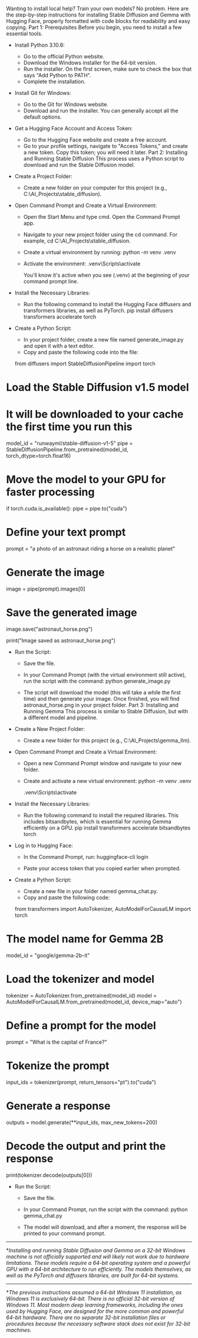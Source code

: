 Wanting to install local help? Train your own models? No problem. Here are the step-by-step instructions for installing Stable Diffusion and Gemma with Hugging Face, properly formatted with code blocks for readability and easy copying.
Part 1: Prerequisites
Before you begin, you need to install a few essential tools.
 * Install Python 3.10.6:
   * Go to the official Python website.
   * Download the Windows installer for the 64-bit version.
   * Run the installer. On the first screen, make sure to check the box that says "Add Python to PATH".
   * Complete the installation.
 * Install Git for Windows:
   * Go to the Git for Windows website.
   * Download and run the installer. You can generally accept all the default options.
 * Get a Hugging Face Account and Access Token:
   * Go to the Hugging Face website and create a free account.
   * Go to your profile settings, navigate to "Access Tokens," and create a new token. Copy this token; you will need it later.
Part 2: Installing and Running Stable Diffusion
This process uses a Python script to download and run the Stable Diffusion model.
 * Create a Project Folder:
   * Create a new folder on your computer for this project (e.g., C:\AI_Projects\stable_diffusion).
 * Open Command Prompt and Create a Virtual Environment:
   * Open the Start Menu and type cmd. Open the Command Prompt app.
   * Navigate to your new project folder using the cd command. For example, cd C:\AI_Projects\stable_diffusion.
   * Create a virtual environment by running:
     python -m venv .venv

   * Activate the environment:
     .venv\Scripts\activate

     You'll know it's active when you see (.venv) at the beginning of your command prompt line.
 * Install the Necessary Libraries:
   * Run the following command to install the Hugging Face diffusers and transformers libraries, as well as PyTorch.
     pip install diffusers transformers accelerate torch

 * Create a Python Script:
   * In your project folder, create a new file named generate_image.py and open it with a text editor.
   * Copy and paste the following code into the file:
   <!-- end list -->
   from diffusers import StableDiffusionPipeline
import torch

# Load the Stable Diffusion v1.5 model
# It will be downloaded to your cache the first time you run this
model_id = "runwayml/stable-diffusion-v1-5"
pipe = StableDiffusionPipeline.from_pretrained(model_id, torch_dtype=torch.float16)

# Move the model to your GPU for faster processing
if torch.cuda.is_available():
    pipe = pipe.to("cuda")

# Define your text prompt
prompt = "a photo of an astronaut riding a horse on a realistic planet"

# Generate the image
image = pipe(prompt).images[0]

# Save the generated image
image.save("astronaut_horse.png")

print("Image saved as astronaut_horse.png")

 * Run the Script:
   * Save the file.
   * In your Command Prompt (with the virtual environment still active), run the script with the command:
     python generate_image.py

   * The script will download the model (this will take a while the first time) and then generate your image. Once finished, you will find astronaut_horse.png in your project folder.
Part 3: Installing and Running Gemma
This process is similar to Stable Diffusion, but with a different model and pipeline.
 * Create a New Project Folder:
   * Create a new folder for this project (e.g., C:\AI_Projects\gemma_llm).
 * Open Command Prompt and Create a Virtual Environment:
   * Open a new Command Prompt window and navigate to your new folder.
   * Create and activate a new virtual environment:
     python -m venv .venv

     .venv\Scripts\activate

 * Install the Necessary Libraries:
   * Run the following command to install the required libraries. This includes bitsandbytes, which is essential for running Gemma efficiently on a GPU.
     pip install transformers accelerate bitsandbytes torch

 * Log in to Hugging Face:
   * In the Command Prompt, run:
     huggingface-cli login

   * Paste your access token that you copied earlier when prompted.
 * Create a Python Script:
   * Create a new file in your folder named gemma_chat.py.
   * Copy and paste the following code:
   <!-- end list -->
   from transformers import AutoTokenizer, AutoModelForCausalLM
import torch

# The model name for Gemma 2B
model_id = "google/gemma-2b-it"

# Load the tokenizer and model
tokenizer = AutoTokenizer.from_pretrained(model_id)
model = AutoModelForCausalLM.from_pretrained(model_id, device_map="auto")

# Define a prompt for the model
prompt = "What is the capital of France?"

# Tokenize the prompt
input_ids = tokenizer(prompt, return_tensors="pt").to("cuda")

# Generate a response
outputs = model.generate(**input_ids, max_new_tokens=200)

# Decode the output and print the response
print(tokenizer.decode(outputs[0]))

 * Run the Script:
   * Save the file.
   * In your Command Prompt, run the script with the command:
     python gemma_chat.py

   * The model will download, and after a moment, the response will be printed to your command prompt.

---

**Installing and running Stable Diffusion and Gemma on a 32-bit Windows machine is not officially supported and will likely not work due to hardware limitations. These models require a 64-bit operating system and a powerful GPU with a 64-bit architecture to run efficiently. The models themselves, as well as the PyTorch and diffusers libraries, are built for 64-bit systems.*

---

**​The previous instructions assumed a 64-bit Windows 11 installation, as Windows 11 is exclusively 64-bit. There is no official 32-bit version of Windows 11. Most modern deep learning frameworks, including the ones used by Hugging Face, are designed for the more common and powerful 64-bit hardware.
​There are no separate 32-bit installation files or procedures because the necessary software stack does not exist for 32-bit machines.*
